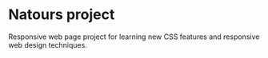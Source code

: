 Natours project
===============

Responsive web page project for learning new CSS features and responsive web design techniques.